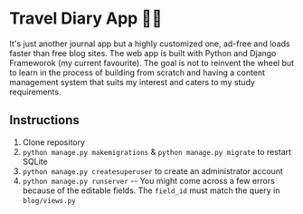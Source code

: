 # Travel Diary App 📝✨

It's just another journal app but a highly customized one, ad-free and loads faster than free blog sites. The web app is built with Python and Django Frameworok (my current favourite). The goal is not to reinvent the wheel but to learn in the process of building from scratch and having a content management system that suits my interest and caters to my study requirements.

## Instructions
1. Clone repository
2. `python manage.py makemigrations` & `python manage.py migrate` to restart SQLite
3. `python manage.py createsuperuser` to create an administrator account
4. `python manage.py runserver` -- You might come across a few errors because of the editable fields. The `field_id` must match the query in `blog/views.py`
